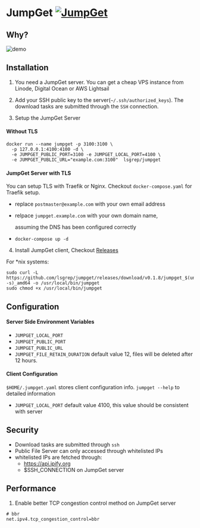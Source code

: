 # JumpGet [![JumpGet](https://circleci.com/gh/lsgrep/jumpget.svg?style=svg)](https://circleci.com/gh/lsgrep/jumpget)

## Why?

![demo](https://raw.githubusercontent.com/lsgrep/jumpget/master/assets/lulu.png)

## Installation

1. You need a JumpGet server. You can get a cheap VPS instance from Linode, Digital Ocean or AWS Lightsail

2. Add your SSH public key to the server(`~/.ssh/authorized_keys`). The download tasks are submitted through the `SSH`
   connection.
3. Setup the JumpGet Server

#### Without TLS

```
docker run --name jumpget -p 3100:3100 \
  -p 127.0.0.1:4100:4100 -d \
  -e JUMPGET_PUBLIC_PORT=3100 -e JUMPGET_LOCAL_PORT=4100 \
  -e JUMPGET_PUBLIC_URL="example.com:3100"  lsgrep/jumpget

```

#### JumpGet Server with TLS

You can setup TLS with Traefik or Nginx. Checkout `docker-compose.yaml` for Traefik setup.

- replace `postmaster@example.com` with your own email address
- relpace `jumpget.example.com` with your own domain name,

  assuming the DNS has been configured correctly

- `docker-compose up -d`

4. Install JumpGet client, Checkout [Releases](https://github.com/lsgrep/jumpget/releases)

For *nix systems:

```
sudo curl -L https://github.com/lsgrep/jumpget/releases/download/v0.1.8/jumpget_$(uname -s)_amd64 -o /usr/local/bin/jumpget
sudo chmod +x /usr/local/bin/jumpget
```

## Configuration

#### Server Side Environment Variables

- `JUMPGET_LOCAL_PORT`
- `JUMPGET_PUBLIC_PORT`
- `JUMPGET_PUBLIC_URL`
- `JUMPGET_FILE_RETAIN_DURATION` default value 12, files will be deleted after 12 hours.

#### Client Configuration

`$HOME/.jumpget.yaml` stores client configuration info. `jumpget --help` to detailed information

- `JUMPGET_LOCAL_PORT` default value 4100, this value should be consistent with server

## Security

- Download tasks are submitted through `ssh`
- Public File Server can only accessed through whitelisted IPs
- whitelisted IPs are fetched through:
    - https://api.ipify.org
    - $SSH_CONNECTION on JumpGet server

## Performance

1. Enable better TCP congestion control method on JumpGet server

```
# bbr
net.ipv4.tcp_congestion_control=bbr
```

